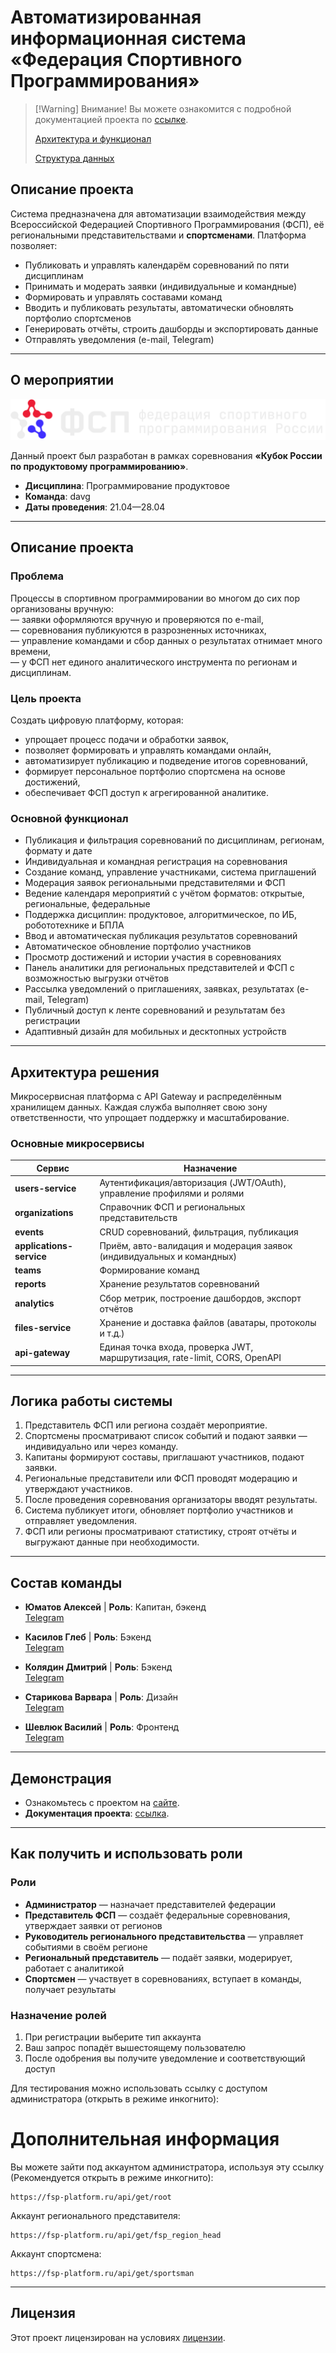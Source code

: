 # Автоматизированная информационная система «Федерация Спортивного Программирования»

> [!Warning] Внимание!
> Вы можете ознакомится с подробной документацией проекта по [ссылке](https://fsp-platform.ru/docs).
>
> [Архитектура и функционал](https://fsp-platform.ru/docs/backend_index_.html)
>
> [Структура данных](https://fsp-platform.ru/docs/data.html)

## Описание проекта

Система предназначена для автоматизации взаимодействия между Всероссийской Федерацией Спортивного Программирования (ФСП), её региональными представительствами и **спортсменами**. Платформа позволяет:

- Публиковать и управлять календарём соревнований по пяти дисциплинам  
- Принимать и модерать заявки (индивидуальные и командные)  
- Формировать и управлять составами команд  
- Вводить и публиковать результаты, автоматически обновлять портфолио спортсменов  
- Генерировать отчёты, строить дашборды и экспортировать данные  
- Отправлять уведомления (e-mail, Telegram)

---

## **О мероприятии**

![Логотип ФСП](docs/fsp_logo.svg)

Данный проект был разработан в рамках соревнования **«Кубок России по продуктовому программированию»**.  

- **Дисциплина**: Программирование продуктовое  
- **Команда**: davg  
- **Даты проведения**: 21.04—28.04  

---

## **Описание проекта**

### Проблема

Процессы в спортивном программировании во многом до сих пор организованы вручную:  
— заявки оформляются вручную и проверяются по e-mail,  
— соревнования публикуются в разрозненных источниках,  
— управление командами и сбор данных о результатах отнимает много времени,  
— у ФСП нет единого аналитического инструмента по регионам и дисциплинам.

### Цель проекта

Создать цифровую платформу, которая:

- упрощает процесс подачи и обработки заявок,
- позволяет формировать и управлять командами онлайн,
- автоматизирует публикацию и подведение итогов соревнований,
- формирует персональное портфолио спортсмена на основе достижений,
- обеспечивает ФСП доступ к агрегированной аналитике.

### Основной функционал

- Публикация и фильтрация соревнований по дисциплинам, регионам, формату и дате  
- Индивидуальная и командная регистрация на соревнования  
- Создание команд, управление участниками, система приглашений  
- Модерация заявок региональными представителями и ФСП  
- Ведение календаря мероприятий с учётом форматов: открытые, региональные, федеральные  
- Поддержка дисциплин: продуктовое, алгоритмическое, по ИБ, робототехнике и БПЛА  
- Ввод и автоматическая публикация результатов соревнований  
- Автоматическое обновление портфолио участников  
- Просмотр достижений и истории участия в соревнованиях  
- Панель аналитики для региональных представителей и ФСП с возможностью выгрузки отчётов  
- Рассылка уведомлений о приглашениях, заявках, результатах (e-mail, Telegram)  
- Публичный доступ к ленте соревнований и результатам без регистрации  
- Адаптивный дизайн для мобильных и десктопных устройств

---

## Архитектура решения

Микросервисная платформа с API Gateway и распределённым хранилищем данных. Каждая служба выполняет свою зону ответственности, что упрощает поддержку и масштабирование.

### Основные микросервисы

| Сервис                   | Назначение                                                                 |
|--------------------------|------------------------------------------------------------------------------|
| **users-service**        | Аутентификация/авторизация (JWT/OAuth), управление профилями и ролями        |
| **organizations**        | Справочник ФСП и региональных представительств                              |
| **events**               | CRUD соревнований, фильтрация, публикация                                    |
| **applications-service** | Приём, авто-валидация и модерация заявок (индивидуальных и командных)        |
| **teams**                | Формирование команд    |
| **reports**              | Хранение результатов соревнований                                  |
| **analytics**            | Сбор метрик, построение дашбордов, экспорт отчётов                           |
| **files-service**        | Хранение и доставка файлов (аватары, протоколы и т.д.)                |
| **api-gateway**          | Единая точка входа, проверка JWT, маршрутизация, rate-limit, CORS, OpenAPI  |

---

## **Логика работы системы**

1. Представитель ФСП или региона создаёт мероприятие.  
2. Спортсмены просматривают список событий и подают заявки — индивидуально или через команду.  
3. Капитаны формируют составы, приглашают участников, подают заявки.  
4. Региональные представители или ФСП проводят модерацию и утверждают участников.  
5. После проведения соревнования организаторы вводят результаты.  
6. Система публикует итоги, обновляет портфолио участников и отправляет уведомления.  
7. ФСП или регионы просматривают статистику, строят отчёты и выгружают данные при необходимости.

---

## **Состав команды**

- **Юматов Алексей** |
  **Роль**: Капитан, бэкенд  
  [Telegram](https://t.me/monikre)  

- **Касилов Глеб** |
  **Роль**: Бэкенд  
  [Telegram](https://t.me/helebka)  

- **Колядин Дмитрий** |
  **Роль**: Бэкенд  
  [Telegram](https://t.me/DeveloperDK)  

- **Старикова Варвара** |
  **Роль**: Дизайн  
  [Telegram](https://t.me/vaalkot)  

- **Шевлюк Василий** |
  **Роль**: Фронтенд  
  [Telegram](https://t.me/jlyou)  
  
---

## **Демонстрация**

- Ознакомьтесь с проектом на [сайте](https://fsp-platform.ru/).
- **Документация проекта**: [ссылка](https://fsp-platform.ru/docs).

---

## Как получить и использовать роли

### Роли

- **Администратор** — назначает представителей федерации  
- **Представитель ФСП** — создаёт федеральные соревнования, утверждает заявки от регионов  
- **Руководитель регионального представительства** — управляет событиями в своём регионе  
- **Региональный представитель** — подаёт заявки, модерирует, работает с аналитикой  
- **Спортсмен** — участвует в соревнованиях, вступает в команды, получает результаты  

### Назначение ролей

1. При регистрации выберите тип аккаунта  
2. Ваш запрос попадёт вышестоящему пользователю  
3. После одобрения вы получите уведомление и соответствующий доступ

Для тестирования можно использовать ссылку с доступом администратора (открыть в режиме инкогнито):

# **Дополнительная информация**

Вы можете зайти под аккаунтом администратора, используя эту ссылку (Рекомендуется открыть в режиме инкогнито):

```url
https://fsp-platform.ru/api/get/root
```

Аккаунт регионального представителя:

```url
https://fsp-platform.ru/api/get/fsp_region_head
```

Аккаунт спортсмена:

```url
https://fsp-platform.ru/api/get/sportsman
```

---

## **Лицензия**

Этот проект лицензирован на условиях [лицензии](LICENSE.md).
